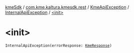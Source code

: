 [kmeSdk](../../../index.md) / [com.kme.kaltura.kmesdk.rest](../../index.md) / [KmeApiException](../index.md) / [InternalApiException](index.md) / [&lt;init&gt;](./-init-.md)

# &lt;init&gt;

`InternalApiException(errorResponse: `[`KmeResponse`](../../../com.kme.kaltura.kmesdk.rest.response/-kme-response/index.md)`)`